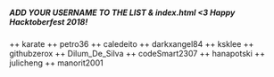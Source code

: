 ##### ADD YOUR USERNAME TO THE LIST & index.html <3 Happy Hacktoberfest 2018!

++ karate
++ petro36
++ caledeito
++ darkxangel84
++ ksklee
++ githubzerox
++ Dilum_De_Silva
++ codeSmart2307
++ hanapotski
++ julicheng
++ manorit2001
